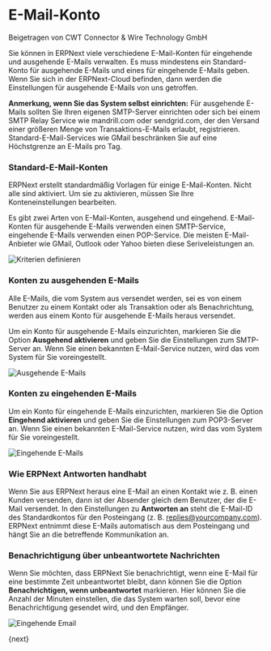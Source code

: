 # E-Mail-Konto
<span class="text-muted contributed-by">Beigetragen von CWT Connector & Wire Technology GmbH</span>

Sie können in ERPNext viele verschiedene E-Mail-Konten für eingehende und ausgehende E-Mails verwalten. Es muss mindestens ein Standard-Konto für ausgehende E-Mails und eines für eingehende E-Mails geben. Wenn Sie sich in der ERPNext-Cloud befinden, dann werden die Einstellungen für ausgehende E-Mails von uns getroffen.

**Anmerkung, wenn Sie das System selbst einrichten:** Für ausgehende E-Mails sollten Sie Ihren eigenen SMTP-Server einrichten oder sich bei einem SMTP Relay Service wie mandrill.com oder sendgrid.com, der den Versand einer größeren Menge von Transaktions-E-Mails erlaubt, registrieren. Standard-E-Mail-Services wie GMail beschränken Sie auf eine Höchstgrenze an E-Mails pro Tag.

### Standard-E-Mail-Konten

ERPNext erstellt standardmäßig Vorlagen für einige E-Mail-Konten. Nicht alle sind aktiviert. Um sie zu aktivieren, müssen Sie Ihre Konteneinstellungen bearbeiten.

Es gibt zwei Arten von E-Mail-Konten, ausgehend und eingehend. E-Mail-Konten für ausgehende E-Mails verwenden einen SMTP-Service, eingehende E-Mails verwenden einen POP-Service. Die meisten E-Mail-Anbieter wie GMail, Outlook oder Yahoo bieten diese Seriveleistungen an.

<img class="screenshot" alt="Kriterien definieren" src="/assets/erpnext_docs/assets/img/setup/email/email-account-list.png">

### Konten zu ausgehenden E-Mails

Alle E-Mails, die vom System aus versendet werden, sei es von einem Benutzer zu einem Kontakt oder als Transaktion oder als Benachrichtung, werden aus einem Konto für ausgehende E-Mails heraus versendet.

Um ein Konto für ausgehende E-Mails einzurichten, markieren Sie die Option **Ausgehend aktivieren** und geben Sie die Einstellungen zum SMTP-Server an. Wenn Sie einen bekannten E-Mail-Service nutzen, wird das vom System für Sie voreingestellt.

<img class="screenshot" alt="Ausgehende E-Mails" src="/assets/erpnext_docs/assets/img/setup/email/email-account-sending.png">

### Konten zu eingehenden E-Mails

Um ein Konto für eingehende E-Mails einzurichten, markieren Sie die Option **Eingehend aktivieren** und geben Sie die Einstellungen zum POP3-Server an. Wenn Sie einen bekannten E-Mail-Service nutzen, wird das vom System für Sie voreingestellt.

<img class="screenshot" alt="Eingehende E-Mails" src="/assets/erpnext_docs/assets/img/setup/email/email-account-incoming.png">

### Wie ERPNext Antworten handhabt

Wenn Sie aus ERPNext heraus eine E-Mail an einen Kontakt wie z. B. einen Kunden versenden, dann ist der Absender gleich dem Benutzer, der die E-Mail versendet. In den Einstellungen zu **Antworten an** steht die E-Mail-ID des Standardkontos für den Posteingang (z. B. replies@yourcompany.com). ERPNext entnimmt diese E-Mails automatisch aus dem Posteingang und hängt Sie an die betreffende Kommunikation an.

### Benachrichtigung über unbeantwortete Nachrichten

Wenn Sie möchten, dass ERPNext Sie benachrichtigt, wenn eine E-Mail für eine bestimmte Zeit unbeantwortet bleibt, dann können Sie die Option **Benachrichtigen, wenn unbeantwortet** markieren. Hier können Sie die Anzahl der Minuten einstellen, die das System warten soll, bevor eine Benachrichtigung gesendet wird, und den Empfänger.

<img class="screenshot" alt="Eingehende Email" src="/assets/erpnext_docs/assets/img/setup/email/email-account-unreplied.png">

{next}
